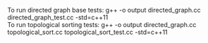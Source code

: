 To run directed graph base tests: g++ -o output directed_graph.cc directed_graph_test.cc -std=c++11  
To run topological sorting tests: g++ -o output directed_graph.cc topological_sort.cc topological_sort_test.cc -std=c++11
